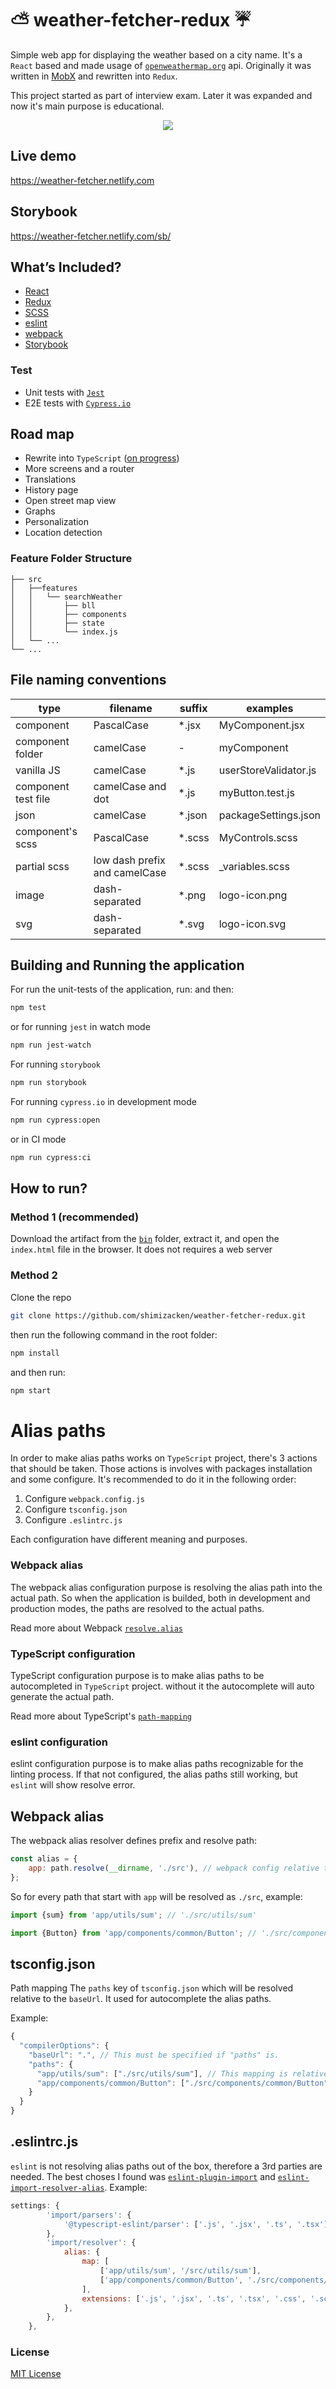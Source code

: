 # ⛅️ weather-fetcher-redux ☔️

Simple web app for displaying the weather based on a city name. It's a `React`
based and made usage of [`openweathermap.org`](https://www.openweathermap.org/)
api. Originally it was written in
[MobX](https://github.com/shimizacken/weather-fetcher-mobx) and rewritten into
`Redux`.

This project started as part of interview exam. Later it was expanded and now
it's main purpose is educational.

<div align="center">
    <img src="src/assets/png/wf-logo.png" />
</div>

## Live demo

<a href="https://weather-fetcher.netlify.com" target="_blank">https://weather-fetcher.netlify.com</a>

## Storybook

<a href="https://weather-fetcher.netlify.com/sb/" target="_blank">https://weather-fetcher.netlify.com/sb/</a>

## What’s Included?

-   [React](http://reactjs.org)
-   [Redux](https://redux.js.org)
-   [SCSS](https://sass-lang.com)
-   [eslint](https://eslint.org)
-   [webpack](https://webpack.js.org)
-   [Storybook](https://storybook.js.org)

### Test

-   Unit tests with [`Jest`](https://jestjs.io/)
-   E2E tests with [`Cypress.io`](https://www.cypress.io/)

## Road map

-   Rewrite into `TypeScript`
    ([on progress](https://github.com/shimizacken/weather-fetcher-redux/tree/type-script))
-   More screens and a router
-   Translations
-   History page
-   Open street map view
-   Graphs
-   Personalization
-   Location detection

### Feature Folder Structure

```
├── src
│   ├──features
│   │   └── searchWeather
│   │       ├── bll
│   │       ├── components
│   │       ├── state
│   │       └── index.js
│   └── ...
└── ...
```

## File naming conventions

| type                | filename                      | suffix  | examples              |
| ------------------- | ----------------------------- | ------- | --------------------- |
| component           | PascalCase                    | \*.jsx  | MyComponent.jsx       |
| component folder    | camelCase                     | -       | myComponent           |
| vanilla JS          | camelCase                     | \*.js   | userStoreValidator.js |
| component test file | camelCase and dot             | \*.js   | myButton.test.js      |
| json                | camelCase                     | \*.json | packageSettings.json  |
| component's scss    | PascalCase                    | \*.scss | MyControls.scss       |
| partial scss        | low dash prefix and camelCase | \*.scss | \_variables.scss      |
| image               | dash-separated                | \*.png  | logo-icon.png         |
| svg                 | dash-separated                | \*.svg  | logo-icon.svg         |

## Building and Running the application

For run the unit-tests of the application, run: and then:

```bash
npm test
```

or for running `jest` in watch mode

```bash
npm run jest-watch
```

For running `storybook`

```bash
npm run storybook
```

For running `cypress.io` in development mode

```bash
npm run cypress:open
```

or in CI mode

```bash
npm run cypress:ci
```

## How to run?

### Method 1 (recommended)

Download the artifact from the
[`bin`](https://github.com/shimizacken/weather-fetcher-redux/blob/master/bin/weather-fetcher-latest.zip)
folder, extract it, and open the `index.html` file in the browser. It does not
requires a web server

### Method 2

Clone the repo

```bash
git clone https://github.com/shimizacken/weather-fetcher-redux.git
```

then run the following command in the root folder:

```bash
npm install
```

and then run:

```bash
npm start
```

# Alias paths

In order to make alias paths works on `TypeScript` project, there's 3 actions
that should be taken. Those actions is involves with packages installation and
some configure. It's recommended to do it in the following order:

1.  Configure `webpack.config.js`
2.  Configure `tsconfig.json`
3.  Configure `.eslintrc.js`

Each configuration have different meaning and purposes.

### Webpack alias

The webpack alias configuration purpose is resolving the alias path into the
actual path. So when the application is builded, both in development and
production modes, the paths are resolved to the actual paths.

Read more about Webpack
[`resolve.alias`](https://webpack.js.org/configuration/resolve/#resolvealias)

### TypeScript configuration

TypeScript configuration purpose is to make alias paths to be autocompleted in
`TypeScript` project. without it the autocomplete will auto generate the actual
path.

Read more about TypeScript's
[`path-mapping`](https://www.typescriptlang.org/docs/handbook/module-resolution.html#path-mapping)

### eslint configuration

eslint configuration purpose is to make alias paths recognizable for the linting
process. If that not configured, the alias paths still working, but `eslint`
will show resolve error.

## Webpack alias

The webpack alias resolver defines prefix and resolve path:

```js
const alias = {
    app: path.resolve(__dirname, './src'), // webpack config relative to `src` folder
};
```

So for every path that start with `app` will be resolved as `./src`, example:

```js
import {sum} from 'app/utils/sum'; // './src/utils/sum'

import {Button} from 'app/components/common/Button'; // './src/components/common/Button'
```

## tsconfig.json

Path mapping The `paths` key of `tsconfig.json` which will be resolved relative
to the `baseUrl`. It used for autocomplete the alias paths.

Example:

```js
{
  "compilerOptions": {
    "baseUrl": ".", // This must be specified if "paths" is.
    "paths": {
      "app/utils/sum": ["./src/utils/sum"], // This mapping is relative to "baseUrl"
      "app/components/common/Button": ["./src/components/common/Button"],
    }
  }
}
```

## .eslintrc.js

`eslint` is not resolving alias paths out of the box, therefore a 3rd parties
are needed. The best choses I found was
[`eslint-plugin-import`](https://www.npmjs.com/package/eslint-plugin-import) and
[`eslint-import-resolver-alias`](eslint-import-resolver-alias). Example:

```js
settings: {
        'import/parsers': {
            '@typescript-eslint/parser': ['.js', '.jsx', '.ts', '.tsx'],
        },
        'import/resolver': {
            alias: {
                map: [
                    ['app/utils/sum', '/src/utils/sum'],
                    ['app/components/common/Button', './src/components/common/Button'],
                ],
                extensions: ['.js', '.jsx', '.ts', '.tsx', '.css', '.scss'],
            },
        },
    },
```

<!-- ![Default view](src/assets/screenshots/wf-2.gif 'Default view') -->

### License

[MIT License](LICENSE)
